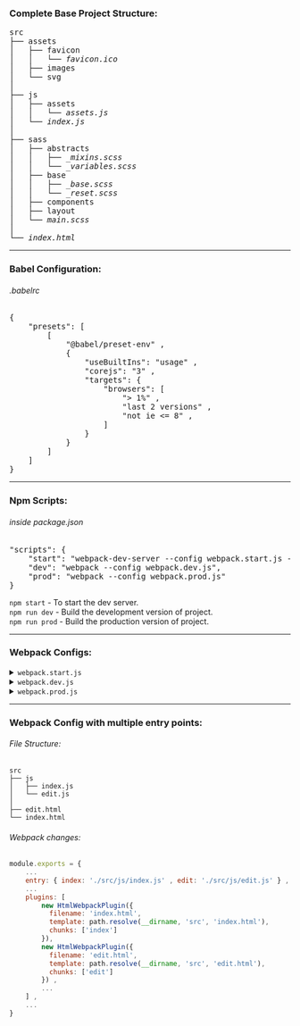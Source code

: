 ### Complete Base Project Structure:
<pre>
src
├── assets
│   ├── favicon
│   │   └── <i>favicon.ico</i>
│   ├── images
│   └── svg
│
├── js
│   ├── assets
│   │   └── <i>assets.js</i>
│   └── <i>index.js</i>
│
├── sass
│   ├── abstracts
│   │   ├── <i>_mixins.scss</i>
│   │   └── <i>_variables.scss</i>
│   ├── base
│   │   ├── <i>_base.scss</i>
│   │   └── <i>_reset.scss</i>
│   ├── components
│   ├── layout
│   └── <i>main.scss</i>
│
└── <i>index.html</i>
</pre>

---

### Babel Configuration:
<h6>.babelrc</h6>
<pre>
{
    "presets": [
        [
            "@babel/preset-env" ,
            {
                "useBuiltIns": "usage" ,
                "corejs": "3" ,
                "targets": {
                    "browsers": [
                        "> 1%" ,
                        "last 2 versions" ,
                        "not ie <= 8" ,
                    ]
                }
            }
        ]
    ]
}
</pre>
<hr>


### Npm Scripts:
<h6>inside package.json</h6>
<pre>
"scripts": {
    "start": "webpack-dev-server --config webpack.start.js --open",
    "dev": "webpack --config webpack.dev.js",
    "prod": "webpack --config webpack.prod.js"
}
</pre>

`npm start` - To start the dev server.<br>
`npm run dev` - Build the development version of project.<br>
`npm run prod` - Build the production version of project.
<hr>


### Webpack Configs:

<details>
<summary><code>webpack.start.js</code></summary>
<br>

```js
const path = require('path');
const HtmlWebpackPlugin = require('html-webpack-plugin');

module.exports = {
    mode: 'development' ,
    devtool: 'source-map' ,
    entry: { index: './src/js/index.js' } ,
    output: {
        filename: '[name].bundle.js' ,
        path: path.resolve(__dirname, 'dist') ,
    } ,
    module: {
        rules: [
            {
                test: /\.js$/ ,
                exclude: /node_modules/ ,
                use: ['babel-loader'] 
            } ,
            {
                test: /\.scss$/ , 
                use: [
                    'style-loader' ,
                    { loader: 'css-loader' , options: { url: false, } } , 
                    'sass-loader' ,
                ] ,
            } ,
            {
                test: /\.html$/ ,
                use: ['html-loader'] ,
            } ,
            {
                test: /\.(jpeg|png|jpg|gif)$/ ,
                use: {
                    loader: 'file-loader' ,
                    options: { name: '[name].[ext]' , outputPath: 'assets/images' } ,
                } ,
            } ,
            {
                test: /\.svg$/ ,
                use: {
                    loader: 'file-loader' ,
                    options: { name: '[name].[ext]' , outputPath: 'assets/svg' } ,
                } ,
            } ,
            {
                test: /\.ico$/ ,
                use: {
                    loader: 'file-loader' ,
                    options: { name: 'favicon.ico' , outputPath: 'assets/favicon'} ,
                } ,
            } ,
        ]
    } ,
    plugins: [
        new HtmlWebpackPlugin({ 
            filename: 'index.html' ,
            template: path.resolve(__dirname, 'src', 'index.html') ,
            chunks: ['index'] ,
        }) ,
    ] ,
    optimization: {
        splitChunks: {
            cacheGroups: {
                vendors: {
                    test: /[\\/]node_modules[\\/]/ ,
                    name: 'vendor' ,
                    chunks: 'all' ,
                    enforce: true ,
                }
            }
        }
    } ,
};
```
</details>

<details>
<summary><code>webpack.dev.js</code></summary>
<br>

```js
const path = require('path');
const HtmlWebpackPlugin = require('html-webpack-plugin');
const MiniCssExtractPlugin = require('mini-css-extract-plugin');
const { CleanWebpackPlugin } = require('clean-webpack-plugin');

module.exports = {
    mode: 'development' ,
    devtool: 'source-map' ,
    entry: { index: './src/js/index.js' } ,
    output: {
        filename: '[name].bundle.js' ,
        path: path.resolve(__dirname, 'dist') ,
    } ,
    module: {
        rules: [
            {
                test: /\.js$/ ,
                exclude: /node_modules/ ,
                use: ['babel-loader'] 
            } ,
            {
                test: /\.scss$/ , 
                use: [
                    MiniCssExtractPlugin.loader ,
                    { loader: 'css-loader' , options: { url: false, } } , 
                    'sass-loader' ,
                ] ,
            } ,
            {
                test: /\.html$/ ,
                use: ['html-loader'] ,
            } ,
            {
                test: /\.(jpeg|png|jpg|gif)$/ ,
                use: {
                    loader: 'file-loader' ,
                    options: { name: '[name].[ext]' , outputPath: 'assets/images' } ,
                } ,
            } ,
            {
                test: /\.svg$/ ,
                use: {
                    loader: 'file-loader' ,
                    options: { name: '[name].[ext]' , outputPath: 'assets/svg' } ,
                } ,
            } ,
            {
                test: /\.ico$/ ,
                use: {
                    loader: 'file-loader' ,
                    options: { name: 'favicon.ico' , outputPath: 'assets/favicon'} ,
                } ,
            } ,
        ]
    } ,
    plugins: [
        new HtmlWebpackPlugin({ 
            filename: 'index.html' ,
            template: path.resolve(__dirname, 'src', 'index.html') ,
            chunks: ['index'] ,
        }) ,
        new MiniCssExtractPlugin({ filename: 'style.css' }) ,
        new CleanWebpackPlugin() ,
    ] ,
    optimization: {
        splitChunks: {
            cacheGroups: {
                vendors: {
                    test: /[\\/]node_modules[\\/]/ ,
                    name: 'vendor' ,
                    chunks: 'all' ,
                    enforce: true ,
                }
            }
        }
    } ,
};
```
</details>

<details>
<summary><code>webpack.prod.js</code></summary>
<br>

```js
const path = require('path');
const HtmlWebpackPlugin = require('html-webpack-plugin');
const MiniCssExtractPlugin = require('mini-css-extract-plugin');
const OptimizeCssAssetsPlugin = require('optimize-css-assets-webpack-plugin');
const TerserPlugin = require('terser-webpack-plugin');
const { CleanWebpackPlugin } = require('clean-webpack-plugin');

module.exports = {
    mode: 'production' ,
    devtool: 'source-map' ,
    entry: { index: './src/js/index.js' } ,
    output: {
        filename: '[name].[contentHash].bundle.js' ,
        path: path.resolve(__dirname, 'dist') ,
    } ,
    module: {
        rules: [
            {
                test: /\.js$/ ,
                exclude: /node_modules/ ,
                use: ['babel-loader'] ,
            } ,
            {
                test: /\.scss$/ ,
                use: [
                    MiniCssExtractPlugin.loader ,
                    { loader: 'css-loader' , options: { url: false } } ,
                    'sass-loader' ,
                ]
            } ,
            {
                test: /\.html$/ ,
                use: ['html-loader'] ,
            } ,
            {
                test: /\.(jpeg|png|jpg|gif)$/ ,
                use: {
                    loader: 'file-loader' ,
                    options: { name: '[name].[ext]' , outputPath: 'assets/images' } ,
                } ,
            } ,
            {
                test: /\.svg$/ ,
                use: {
                    loader: 'file-loader' ,
                    options: { name: '[name].[ext]' , outputPath: 'assets/svg' } ,
                } ,
            } ,
            {
                test: /\.ico$/ ,
                use: {
                    loader: 'file-loader' ,
                    options: { name: 'favicon.ico' , outputPath: 'assets/favicon' } ,
                } ,
            } ,
        ]
    } ,
    plugins: [
        new HtmlWebpackPlugin({ 
            filename: 'index.html' ,
            template: path.resolve(__dirname, 'src', 'index.html') ,
            chunks: ['index'] ,
        }) ,
        new MiniCssExtractPlugin({ filename: 'style.[contentHash].css' }) ,
        new CleanWebpackPlugin() ,
    ] ,
    optimization: {
        minimizer: [ new OptimizeCssAssetsPlugin() , new TerserPlugin() ] ,
        splitChunks: {
            cacheGroups: {
                vendors: {
                    test: /[\\/]node_modules[\\/]/ ,
                    name: 'vendor' ,
                    chunks: 'all' ,
                    enforce: true ,
                }
            }
        }
    } ,
};
```
</details>
<hr>

### Webpack Config with multiple entry points:

###### File Structure:
```
src
├── js
│   ├── index.js
│   └── edit.js
│
├── edit.html  
└── index.html
```
###### Webpack changes:
```js
module.exports = {
    ...
    entry: { index: './src/js/index.js' , edit: './src/js/edit.js' } ,
    ...
    plugins: [
        new HtmlWebpackPlugin({ 
          filename: 'index.html',
          template: path.resolve(__dirname, 'src', 'index.html'),
          chunks: ['index']
        }),
        new HtmlWebpackPlugin({ 
          filename: 'edit.html',
          template: path.resolve(__dirname, 'src', 'edit.html'),
          chunks: ['edit']
        }) ,
        ...
    ] ,
    ...
}
```
